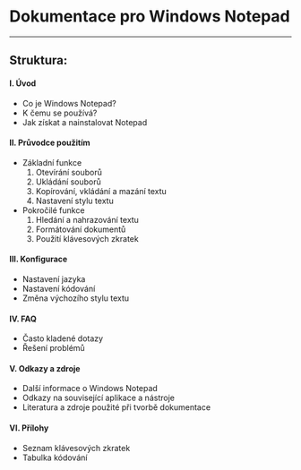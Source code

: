 # Dokumentace pro Windows Notepad

---
## Struktura:

#### I. Úvod
- Co je Windows Notepad?
- K čemu se používá?
- Jak získat a nainstalovat Notepad

#### II. Průvodce použitím
- Základní funkce
    1. Otevírání souborů
    2. Ukládání souborů
    3. Kopírování, vkládání a mazání textu
    4. Nastavení stylu textu
- Pokročilé funkce
    1. Hledání a nahrazování textu
    2. Formátování dokumentů
    3. Použití klávesových zkratek

#### III. Konfigurace
   - Nastavení jazyka
   - Nastavení kódování
   - Změna výchozího stylu textu


#### IV. FAQ
   - Často kladené dotazy
   - Řešení problémů

#### V. Odkazy a zdroje
   - Další informace o Windows Notepad
   - Odkazy na související aplikace a nástroje
   - Literatura a zdroje použité při tvorbě dokumentace

#### VI. Přílohy
   - Seznam klávesových zkratek
   - Tabulka kódování
